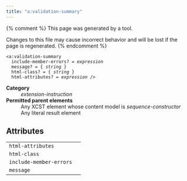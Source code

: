 ```yaml
---
title: "a:validation-summary"
---
```


{% comment %}
This page was generated by a tool.

Changes to this file may cause incorrect behavior and will be lost if
the page is regenerated.
{% endcomment %}

<div class="ref-element-syntax language-xml highlighter-rouge"><pre class="highlight"><code><span class="nt">&lt;a:validation-summary</span>
  <span>include-member-errors</span>? = <i title="expression">expression</i>
  <span>message</span>? = { <i>string</i> }
  <span>html-class</span>? = { <i>string</i> }
  <span>html-attributes</span>? = <i title="expression">expression</i> /&gt;</code></pre></div>
<dl>
   <dt><b>Category</b></dt>
   <dd><i>extension-instruction</i></dd>
   <dt><b>Permitted parent elements</b></dt>
   <dd>Any XCST element whose content model is <i>sequence-constructor</i></dd>
   <dd>Any literal result element</dd>
</dl>
<h2>Attributes</h2>
<div class="table-responsive">
   <table class="ref-attribs">
      <tr>
         <td><code>html-attributes</code></td>
         <td></td>
      </tr>
      <tr>
         <td><code>html-class</code></td>
         <td></td>
      </tr>
      <tr>
         <td><code>include-member-errors</code></td>
         <td></td>
      </tr>
      <tr>
         <td><code>message</code></td>
         <td></td>
      </tr>
   </table>
</div>